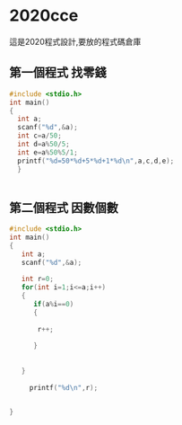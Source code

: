 # 2020cce

這是2020程式設計,要放的程式碼倉庫

## 第一個程式 找零錢
```c
#include <stdio.h>
int main()
{
  int a;
  scanf("%d",&a);
  int c=a/50;
  int d=a%50/5;
  int e=a%50%5/1;
  printf("%d=50*%d+5*%d+1*%d\n",a,c,d,e);
  }
  
 ```
 
## 第二個程式 因數個數
```c
#include <stdio.h>
int main()
{
   int a;
   scanf("%d",&a);
   
   int r=0;
   for(int i=1;i<=a;i++)
   {
      if(a%i==0)
      {
      
       r++;
      
      }
   
   
   }
 
     printf("%d\n",r);


}
```
